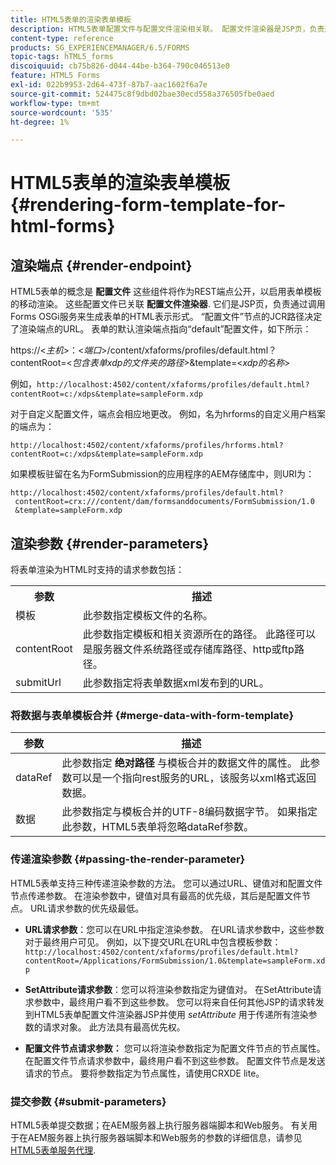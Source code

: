 ```yaml
---
title: HTML5表单的渲染表单模板
description: HTML5表单配置文件与配置文件渲染相关联。 配置文件渲染器是JSP页，负责通过调用Forms OSGi服务来生成表单的HTML表示形式。
content-type: reference
products: SG_EXPERIENCEMANAGER/6.5/FORMS
topic-tags: hTML5_forms
discoiquuid: cb75b826-d044-44be-b364-790c046513e0
feature: HTML5 Forms
exl-id: 022b9953-2d64-473f-87b7-aac1602f6a7e
source-git-commit: 524475c8f9dbd02bae30ecd558a376505fbe0aed
workflow-type: tm+mt
source-wordcount: '535'
ht-degree: 1%

---
```


# HTML5表单的渲染表单模板 {#rendering-form-template-for-html-forms}

## 渲染端点 {#render-endpoint}

HTML5表单的概念是 **配置文件** 这些组件将作为REST端点公开，以启用表单模板的移动渲染。 这些配置文件已关联 **配置文件渲染器**. 它们是JSP页，负责通过调用Forms OSGi服务来生成表单的HTML表示形式。 “配置文件”节点的JCR路径决定了渲染端点的URL。 表单的默认渲染端点指向“default”配置文件，如下所示：

https://&lt;*主机*>：&lt;*端口*>/content/xfaforms/profiles/default.html？contentRoot=&lt;*包含表单xdp的文件夹的路径*>&amp;template=&lt;*xdp的名称*>

例如，`http://localhost:4502/content/xfaforms/profiles/default.html?contentRoot=c:/xdps&template=sampleForm.xdp`

对于自定义配置文件，端点会相应地更改。 例如，名为hrforms的自定义用户档案的端点为：

`http://localhost:4502/content/xfaforms/profiles/hrforms.html?contentRoot=c:/xdps&template=sampleForm.xdp`

如果模板驻留在名为FormSubmission的应用程序的AEM存储库中，则URI为：

```http
http://localhost:4502/content/xfaforms/profiles/default.html?
 contentRoot=crx:///content/dam/formsanddocuments/FormSubmission/1.0
 &template=sampleForm.xdp
```

## 渲染参数 {#render-parameters}

将表单渲染为HTML时支持的请求参数包括：

<table>
 <tbody>
  <tr>
   <th><strong>参数 </strong></th>
   <th><strong>描述</strong></th>
  </tr>
  <tr>
   <td>模板<br /> </td>
   <td>此参数指定模板文件的名称。<br /> </td>
  </tr>
  <tr>
   <td>contentRoot<br /> </td>
   <td>此参数指定模板和相关资源所在的路径。 此路径可以是服务器文件系统路径或存储库路径、http或ftp路径。<br /> </td>
  </tr>
  <tr>
   <td>submitUrl<br /> </td>
   <td>此参数指定将表单数据xml发布到的URL。<br /> </td>
  </tr>
 </tbody>
</table>

### 将数据与表单模板合并 {#merge-data-with-form-template}

| 参数 | 描述 |
|---|---|
| dataRef | 此参数指定 **绝对路径** 与模板合并的数据文件的属性。 此参数可以是一个指向rest服务的URL，该服务以xml格式返回数据。 |
| 数据 | 此参数指定与模板合并的UTF-8编码数据字节。 如果指定此参数，HTML5表单将忽略dataRef参数。 |

### 传递渲染参数 {#passing-the-render-parameter}

HTML5表单支持三种传递渲染参数的方法。 您可以通过URL、键值对和配置文件节点传递参数。 在渲染参数中，键值对具有最高的优先级，其后是配置文件节点。 URL请求参数的优先级最低。

* **URL请求参数**：您可以在URL中指定渲染参数。 在URL请求参数中，这些参数对于最终用户可见。 例如，以下提交URL在URL中包含模板参数： `http://localhost:4502/content/xfaforms/profiles/default.html?contentRoot=/Applications/FormSubmission/1.0&template=sampleForm.xdp`

* **SetAttribute请求参数**：您可以将渲染参数指定为键值对。 在SetAttribute请求参数中，最终用户看不到这些参数。 您可以将来自任何其他JSP的请求转发到HTML5表单配置文件渲染器JSP并使用 *setAttribute* 用于传递所有渲染参数的请求对象。 此方法具有最高优先权。

* **配置文件节点请求参数：** 您可以将渲染参数指定为配置文件节点的节点属性。 在配置文件节点请求参数中，最终用户看不到这些参数。 配置文件节点是发送请求的节点。 要将参数指定为节点属性，请使用CRXDE lite。

### 提交参数 {#submit-parameters}

HTML5表单提交数据；在AEM服务器上执行服务器端脚本和Web服务。 有关用于在AEM服务器上执行服务器端脚本和Web服务的参数的详细信息，请参见 [HTML5表单服务代理](/help/forms/using/service-proxy.md).
